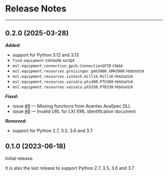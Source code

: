 # Release Notes

---

## 0.2.0 (2025-03-28)

***Added:***

- support for Python 3.12 and 3.13
- `find-equipment` console script
- `msl.equipment.connection_gpib.ConnectionGPIB` class
- `msl.equipment.resources.greisinger.gmh3000.GMH3000` resource
- `msl.equipment.resources.isotech.millik.MilliK` resource
- `msl.equipment.resources.vaisala.ptu300.PTU300` resource
- `msl.equipment.resources.vaisala.ptb330.PTB330` resource

***Fixed:***

- issue [#9](https://github.com/MSLNZ/msl-equipment/issues/9) &mdash; Missing functions from Avantes AvaSpec DLL
- issue [#8](https://github.com/MSLNZ/msl-equipment/issues/8) &mdash; Invalid URL for LXI XML identification document

***Removed:***

- support for Python 2.7, 3.5, 3.6 and 3.7

## 0.1.0 (2023-06-18)

Initial release.

It is also the last release to support Python 2.7, 3.5, 3.6 and 3.7
